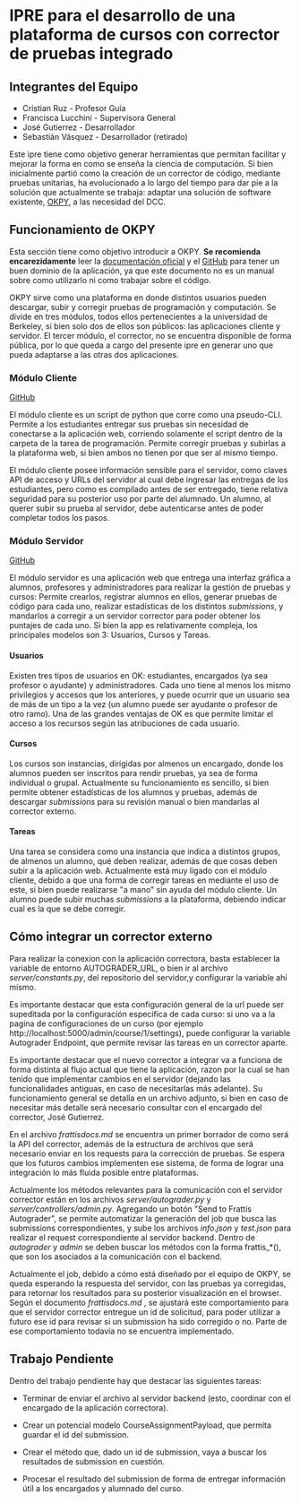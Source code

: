# IPRE para el desarrollo de una plataforma de cursos con corrector de pruebas integrado

## Integrantes del Equipo

- Cristian Ruz - Profesor Guía
- Francisca Lucchini - Supervisora General
- José Gutierrez - Desarrollador
- Sebastián Vásquez - Desarrollador (retirado)

Este ipre tiene como objetivo generar herramientas que permitan facilitar y mejorar la forma en como se enseña la ciencia de computación. Si bien inicialmente partió como la creación de un corrector de código, mediante pruebas unitarias, ha evolucionado a lo largo del tiempo para dar pie a la solución que actualmente se trabaja: adaptar una solución de software existente, [OKPY](https://github.com/okpy/ok), a las necesidad del DCC.

## Funcionamiento de OKPY

Esta sección tiene como objetivo introducir a OKPY. **Se recomienda encarezidamente** leer la [documentación oficial](https://github.com/okpy/ok/wiki) y el [GitHub](https://github.com/okpy) para tener un buen dominio de la aplicación, ya que este documento no es un manual sobre como utilizarlo ni como trabajar sobre el código.

OKPY sirve como una plataforma en donde distintos usuarios pueden descargar, subir y corregir pruebas de programación y computación. Se divide en tres módulos, todos ellos pertenecientes a la universidad de Berkeley, si bien solo dos de ellos son públicos: las aplicaciones cliente y servidor. El tercer módulo, el corrector, no se encuentra disponible de forma pública, por lo que queda a cargo del presente ipre en generar uno que pueda adaptarse a las otras dos aplicaciones.

### Módulo Cliente

[GitHub](https://github.com/okpy/ok-client)

El módulo cliente es un script de python que corre como una pseudo-CLI. Permite a los estudiantes entregar sus pruebas sin necesidad de conectarse a la aplicación web, corriendo solamente el script dentro de la carpeta de la tarea de programación. Permite corregir pruebas y subirlas a la plataforma web, si bien ambos no tienen por que ser al mismo tiempo.

El módulo cliente posee información sensible para el servidor, como claves API de acceso y URLs del servidor al cual debe ingresar las entregas de los estudiantes, pero como es compilado antes de ser entregado, tiene relativa seguridad para su posterior uso por parte del alumnado. Un alumno, al querer subir su prueba al servidor, debe autenticarse antes de poder completar todos los pasos.

### Módulo Servidor

[GitHub](https://github.com/okpy/ok)

El módulo servidor es una aplicación web que entrega una interfaz gráfica a alumnos, profesores y administradores para realizar la gestión de pruebas y cursos: Permite crearlos, registrar alumnos en ellos, generar pruebas de código para cada uno, realizar estadísticas de los distintos *submissions*, y mandarlos a corregir a un servidor corrector para poder obtener los puntajes de cada uno. Si bien la app es relativamente compleja, los principales modelos son 3: Usuarios, Cursos y Tareas.

#### Usuarios

Existen tres tipos de usuarios en OK: estudiantes, encargados (ya sea profesor o ayudante) y administradores. Cada uno tiene al menos los mismo privilegios y accesos que los anteriores, y puede ocurrir que un usuario sea de más de un tipo a la vez (un alumno puede ser ayudante o profesor de otro ramo). Una de las grandes ventajas de OK es que permite limitar el acceso a los recursos según las atribuciones de cada usuario.

#### Cursos

Los cursos son instancias, dirigidas por almenos un encargado, donde los alumnos pueden ser inscritos para rendir pruebas, ya sea de forma individual o grupal. Actualmente su funcionamiento es sencillo, si bien permite obtener estadísticas de los alumnos y pruebas, además de descargar *submissions* para su revisión manual o bien mandarlas al corrector externo.

#### Tareas

Una tarea se considera como una instancia que indica a distintos grupos, de almenos un alumno, qué deben realizar, además de que cosas deben subir a la aplicación web. Actualmente está muy ligado con el módulo cliente, debido a que una forma de corregir tareas en mediante el uso de este, si bien puede realizarse "a mano" sin ayuda del módulo cliente. Un alumno puede subir muchas *submissions* a la plataforma, debiendo indicar cual es la que se debe corregir.

## Cómo integrar un corrector externo

Para realizar la conexion con la aplicación correctora, basta establecer la variable de entorno AUTOGRADER_URL, o bien ir al archivo *server/constants.py*, del repositorio del servidor,y configurar la variable ahí mismo.

Es importante destacar que esta configuración general de la url puede ser supeditada por la configuración especifica de cada curso: si uno va a la pagina de configuraciones de un curso (por ejemplo http://localhost:5000/admin/course/1/settings), puede configurar la variable Autograder Endpoint, que permite revisar las tareas en un corrector aparte.

Es importante destacar que el nuevo corrector a integrar va a funciona de forma distinta al flujo actual que tiene la aplicación, razon por la cual se han tenido que implementar cambios en el servidor (dejando las funcionalidades antiguas, en caso de necesitarlas más adelante). Su funcionamiento general se detalla en un archivo adjunto, si bien en caso de necesitar más detalle será necesario consultar con el encargado del corrector, José Gutierrez.

En el archivo *frattisdocs.md* se encuentra un primer borrador de como será la API del corrector, además de la estructura de archivos que será necesario enviar en los requests para la corrección de pruebas. Se espera que los futuros cambios implementen ese sistema, de forma de lograr una integración lo más fluida posible entre plataformas.

Actualmente los métodos relevantes para la comunicación con el servidor corrector están en los archivos *server/autograder.py* y *server/controllers/admin.py*. Agregando un botón "Send to Frattis Autograder", se permite automatizar la generación del job que busca las submissions correspondientes, y sube los archivos *info.json* y *test.json* para realizar el request correspondiente al servidor backend. Dentro de *autograder* y *admin* se deben buscar los métodos con la forma frattis_*(), que son los asociados a la comunicación con el backend.

Actualmente el job, debido a cómo está diseñado por el equipo de OKPY, se queda esperando la respuesta del servidor, con las pruebas ya corregidas, para retornar los resultados para su posterior visualización en el browser. Según el documento *frattisdocs.md* , se ajustará este comportamiento para que el servidor corrector entregue un id de solicitud, para poder utilizar a futuro ese id para revisar si un submission ha sido corregido o no. Parte de ese comportamiento todavía no se encuentra implementado.

## Trabajo Pendiente

Dentro del trabajo pendiente hay que destacar las siguientes tareas:

- Terminar de enviar el archivo al servidor backend (esto, coordinar con el encargado de la aplicación correctora).

- Crear un potencial modelo CourseAssignmentPayload, que permita guardar el id del submission.

- Crear el método que, dado un id de submission, vaya a buscar los resultados de submission en cuestión.

- Procesar el resultado del submission de forma de entregar información útil a los encargados y alumnado del curso.
